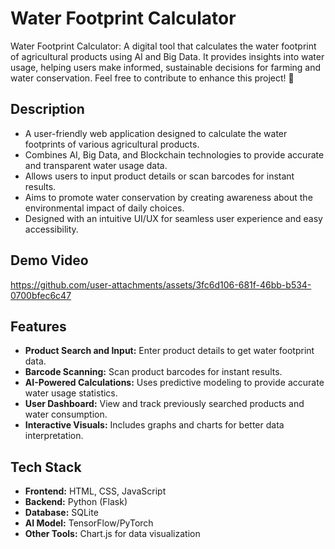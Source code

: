 # Water Footprint Calculator

Water Footprint Calculator: A digital tool that calculates the water footprint of agricultural products using AI and Big Data. It provides insights into water usage, helping users make informed, sustainable decisions for farming and water conservation. Feel free to contribute to enhance this project! 🌱

## Description

- A user-friendly web application designed to calculate the water footprints of various agricultural products.
- Combines AI, Big Data, and Blockchain technologies to provide accurate and transparent water usage data.
- Allows users to input product details or scan barcodes for instant results.
- Aims to promote water conservation by creating awareness about the environmental impact of daily choices.
- Designed with an intuitive UI/UX for seamless user experience and easy accessibility.

## Demo Video

https://github.com/user-attachments/assets/3fc6d106-681f-46bb-b534-0700bfec6c47

## Features

- **Product Search and Input:** Enter product details to get water footprint data.
- **Barcode Scanning:** Scan product barcodes for instant results.
- **AI-Powered Calculations:** Uses predictive modeling to provide accurate water usage statistics.
- **User Dashboard:** View and track previously searched products and water consumption.
- **Interactive Visuals:** Includes graphs and charts for better data interpretation.

## Tech Stack

- **Frontend:** HTML, CSS, JavaScript
- **Backend:** Python (Flask)
- **Database:** SQLite
- **AI Model:** TensorFlow/PyTorch
- **Other Tools:** Chart.js for data visualization
